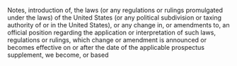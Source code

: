 Notes, introduction of, the laws (or any regulations or rulings promulgated under the laws) of the United States (or any
political subdivision or taxing authority of or in the United States), or any change in, or amendments to, an official
position regarding the application or interpretation of such laws, regulations or rulings, which change or amendment is
announced or becomes effective on or after the date of the applicable prospectus supplement, we become, or based